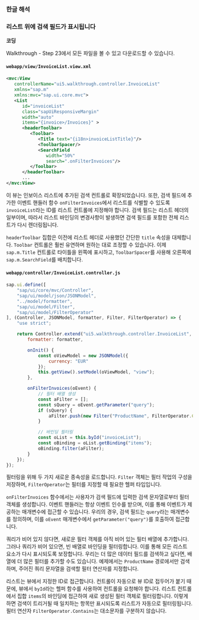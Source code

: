 ### 한글 해석

### **리스트 위에 검색 필드가 표시됩니다**

**코딩**

Walkthrough - Step 23에서 모든 파일을 볼 수 있고 다운로드할 수 있습니다.

#### `webapp/view/InvoiceList.view.xml`

```xml
<mvc:View
   controllerName="ui5.walkthrough.controller.InvoiceList"
   xmlns="sap.m"
   xmlns:mvc="sap.ui.core.mvc">
   <List
      id="invoiceList"
      class="sapUiResponsiveMargin"
      width="auto"
      items="{invoice>/Invoices}" >
      <headerToolbar>
         <Toolbar>
            <Title text="{i18n>invoiceListTitle}"/>
            <ToolbarSpacer/>
            <SearchField 
               width="50%" 
               search=".onFilterInvoices"/>
         </Toolbar>
      </headerToolbar>
      ...
</mvc:View>
```

이 뷰는 인보이스 리스트에 추가된 검색 컨트롤로 확장되었습니다. 또한, 검색 필드에 추가한 이벤트 핸들러 함수 `onFilterInvoices`에서 리스트를 식별할 수 있도록 `invoiceList`라는 ID를 리스트 컨트롤에 지정해야 합니다. 검색 필드는 리스트 헤더의 일부이며, 따라서 리스트 바인딩의 변경사항이 발생하면 검색 필드를 포함한 전체 리스트가 다시 렌더링됩니다.

`headerToolbar` 집합은 이전에 리스트 헤더로 사용했던 간단한 `title` 속성을 대체합니다. `Toolbar` 컨트롤은 훨씬 유연하며 원하는 대로 조정할 수 있습니다. 이제 `sap.m.Title` 컨트롤로 타이틀을 왼쪽에 표시하고, `ToolbarSpacer`를 사용해 오른쪽에 `sap.m.SearchField`를 배치합니다.

#### `webapp/controller/InvoiceList.controller.js`

```javascript
sap.ui.define([
	"sap/ui/core/mvc/Controller",
	"sap/ui/model/json/JSONModel",
	"../model/formatter",
	"sap/ui/model/Filter",
	"sap/ui/model/FilterOperator"
], (Controller, JSONModel, formatter, Filter, FilterOperator) => {
	"use strict";

	return Controller.extend("ui5.walkthrough.controller.InvoiceList", {
		formatter: formatter, 

		onInit() {
			const oViewModel = new JSONModel({
				currency: "EUR"
			});
			this.getView().setModel(oViewModel, "view");
		},

		onFilterInvoices(oEvent) {
			// 필터 배열 생성
			const aFilter = [];
			const sQuery = oEvent.getParameter("query");
			if (sQuery) {
				aFilter.push(new Filter("ProductName", FilterOperator.Contains, sQuery));
			}

			// 바인딩 필터링
			const oList = this.byId("invoiceList");
			const oBinding = oList.getBinding("items");
			oBinding.filter(aFilter);
		}
	});
});
```

필터링을 위해 두 가지 새로운 종속성을 로드합니다. `Filter` 객체는 필터 작업의 구성을 저장하며, `FilterOperator`는 필터를 지정할 때 필요한 헬퍼 타입입니다.

`onFilterInvoices` 함수에서는 사용자가 검색 필드에 입력한 검색 문자열로부터 필터 객체를 생성합니다. 이벤트 핸들러는 항상 이벤트 인수를 받으며, 이를 통해 이벤트가 제공하는 매개변수에 접근할 수 있습니다. 우리의 경우, 검색 필드는 `query`라는 매개변수를 정의하며, 이를 `oEvent` 매개변수에서 `getParameter("query")`를 호출하여 접근합니다.

쿼리가 비어 있지 않다면, 새로운 필터 객체를 아직 비어 있는 필터 배열에 추가합니다. 그러나 쿼리가 비어 있으면, 빈 배열로 바인딩을 필터링합니다. 이를 통해 모든 리스트 요소가 다시 표시되도록 보장합니다. 우리는 더 많은 데이터 필드를 검색하고 싶다면, 배열에 더 많은 필터를 추가할 수도 있습니다. 예제에서는 `ProductName` 경로에서만 검색하며, 주어진 쿼리 문자열을 검색할 필터 연산자를 지정합니다.

리스트는 뷰에서 지정한 ID로 접근합니다. 컨트롤이 자동으로 뷰 ID로 접두어가 붙기 때문에, 뷰에서 `byId`라는 헬퍼 함수를 사용하여 컨트롤을 요청해야 합니다. 리스트 컨트롤에서 집합 `items`의 바인딩에 접근하여 새로 생성된 필터 객체로 필터링합니다. 이렇게 하면 검색이 트리거될 때 일치하는 항목만 표시되도록 리스트가 자동으로 필터링됩니다. 필터 연산자 `FilterOperator.Contains`는 대소문자를 구분하지 않습니다.